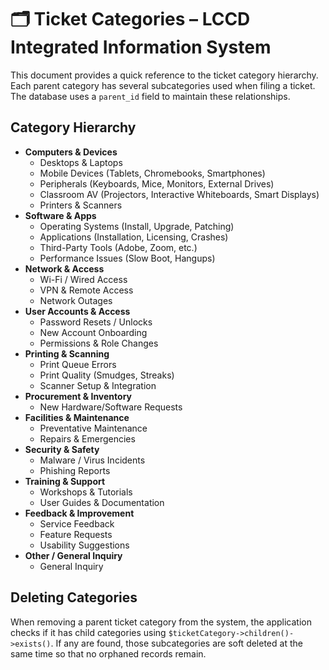 # 🗂 Ticket Categories – LCCD Integrated Information System

This document provides a quick reference to the ticket category hierarchy. Each parent category has several subcategories used when filing a ticket. The database uses a `parent_id` field to maintain these relationships.

## Category Hierarchy

- **Computers & Devices**
  - Desktops & Laptops
  - Mobile Devices (Tablets, Chromebooks, Smartphones)
  - Peripherals (Keyboards, Mice, Monitors, External Drives)
  - Classroom AV (Projectors, Interactive Whiteboards, Smart Displays)
  - Printers & Scanners
- **Software & Apps**
  - Operating Systems (Install, Upgrade, Patching)
  - Applications (Installation, Licensing, Crashes)
  - Third-Party Tools (Adobe, Zoom, etc.)
  - Performance Issues (Slow Boot, Hangups)
- **Network & Access**
  - Wi-Fi / Wired Access
  - VPN & Remote Access
  - Network Outages
- **User Accounts & Access**
  - Password Resets / Unlocks
  - New Account Onboarding
  - Permissions & Role Changes
- **Printing & Scanning**
  - Print Queue Errors
  - Print Quality (Smudges, Streaks)
  - Scanner Setup & Integration
- **Procurement & Inventory**
  - New Hardware/Software Requests
- **Facilities & Maintenance**
  - Preventative Maintenance
  - Repairs & Emergencies
- **Security & Safety**
  - Malware / Virus Incidents
  - Phishing Reports
- **Training & Support**
  - Workshops & Tutorials
  - User Guides & Documentation
- **Feedback & Improvement**
  - Service Feedback
  - Feature Requests
  - Usability Suggestions
- **Other / General Inquiry**
  - General Inquiry

## Deleting Categories

When removing a parent ticket category from the system, the application checks
if it has child categories using `$ticketCategory->children()->exists()`.
If any are found, those subcategories are soft deleted at the same time so
that no orphaned records remain.
